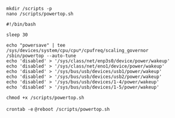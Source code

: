 ```
mkdir /scripts -p
nano /scripts/powertop.sh
```

```
#!/bin/bash

sleep 30

echo "powersave" | tee /sys/devices/system/cpu/cpu*/cpufreq/scaling_governor
/sbin/powertop --auto-tune
echo 'disabled' > '/sys/class/net/enp3s0/device/power/wakeup'
echo 'disabled' > '/sys/class/net/eno1/device/power/wakeup'
echo 'disabled' > '/sys/bus/usb/devices/usb1/power/wakeup'
echo 'disabled' > '/sys/bus/usb/devices/usb2/power/wakeup'
echo 'disabled' > '/sys/bus/usb/devices/1-4/power/wakeup'
echo 'disabled' > '/sys/bus/usb/devices/1-5/power/wakeup'
```
`chmod +x /scripts/powertop.sh`

`crontab -e`
`@reboot /scripts/powertop.sh`
